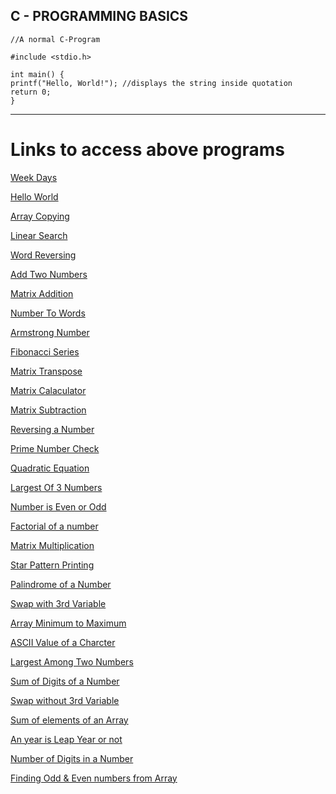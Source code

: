 ## C - PROGRAMMING BASICS

    
    //A normal C-Program

    #include <stdio.h>

    int main() {
    printf("Hello, World!"); //displays the string inside quotation
    return 0;
    }

---
# Links to access above programs


[Week Days](https://github.com/004Ajay/C/blob/main/WeekDays.c)

[Hello World](https://github.com/004Ajay/C/blob/main/HelloWorld.c)

[Array Copying](https://github.com/004Ajay/C/blob/main/ArrayCopy.c)

[Linear Search](https://github.com/004Ajay/C/blob/main/LinearSearch.c)

[Word Reversing](https://github.com/004Ajay/C/blob/main/WordRevUsingFunc.c)

[Add Two Numbers](https://github.com/004Ajay/C/blob/main/AddTwoNumbers.c)

[Matrix Addition](https://github.com/004Ajay/C/blob/main/MatAdd.c)

[Number To Words](https://github.com/004Ajay/C/blob/main/NumToWords.c)

[Armstrong Number](https://github.com/004Ajay/C/blob/main/ArmstrongNum.c)

[Fibonacci Series](https://github.com/004Ajay/C/blob/main/FibonacciSeries.c)

[Matrix Transpose](https://github.com/004Ajay/C/blob/main/MatTranspose.c)

[Matrix Calaculator](https://github.com/004Ajay/C/blob/main/MatCalaculator.c)

[Matrix Subtraction](https://github.com/004Ajay/C/blob/main/MatSub.c)

[Reversing a Number](https://github.com/004Ajay/C/blob/main/NumRev.c)

[Prime Number Check](https://github.com/004Ajay/C/blob/main/PrimeCheck.c)

[Quadratic Equation](https://github.com/004Ajay/C/blob/main/QuadEq.c)

[Largest Of 3 Numbers](https://github.com/004Ajay/C/blob/main/LargestOf3Nos.c)

[Number is Even or Odd](https://github.com/004Ajay/C/blob/main/EvenOdd.c)

[Factorial of a number](https://github.com/004Ajay/C/blob/main/Factorial.c)

[Matrix Multiplication](https://github.com/004Ajay/C/blob/main/MatMultiply.c)

[Star Pattern Printing](https://github.com/004Ajay/C/blob/main/StarPattern.c)

[Palindrome of a Number](https://github.com/004Ajay/C/blob/main/NumPalindrome.c)

[Swap with 3rd Variable](https://github.com/004Ajay/C/blob/main/SwapWith3rdVar.c)

[Array Minimum to Maximum](https://github.com/004Ajay/C/blob/main/ArrayMinMax.c)

[ASCII Value of a Charcter](https://github.com/004Ajay/C/blob/main/ASCIIValueOfCharcter.c)

[Largest Among Two Numbers](https://github.com/004Ajay/C/blob/main/BigSmallNum.c)

[Sum of Digits of a Number](https://github.com/004Ajay/C/blob/main/SumOfDigits.c)

[Swap without 3rd Variable](https://github.com/004Ajay/C/blob/main/SwapWithout3rdVar.c)

[Sum of elements of an Array](https://github.com/004Ajay/C/blob/main/ArraySum.c)

[An year is Leap Year or not](https://github.com/004Ajay/C/blob/main/LeapYear.c)

[Number of Digits in a Number](https://github.com/004Ajay/C/blob/main/NumOfDigits.c)

[Finding Odd & Even numbers from Array](https://github.com/004Ajay/C/blob/main/ArrayOddEven.c)